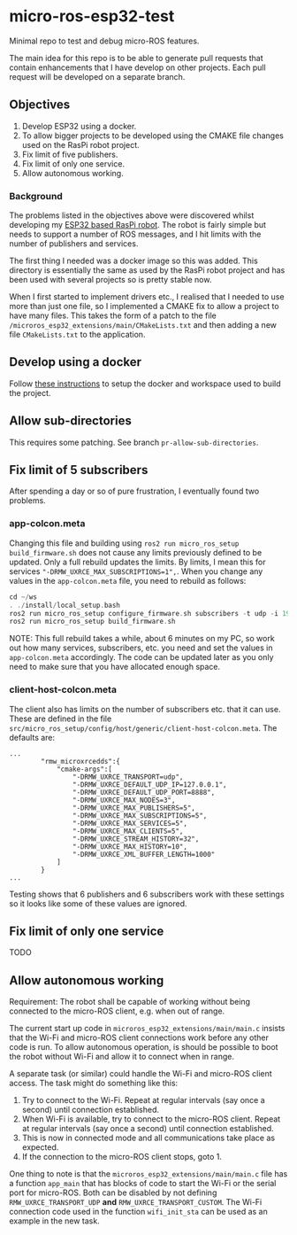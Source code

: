 # micro-ros-esp32-test

Minimal repo to test and debug micro-ROS features.

The main idea for this repo is to be able to generate pull requests that contain enhancements that I have develop on other projects.  Each pull request will be developed on a separate branch.

## Objectives

1. Develop ESP32 using a docker.
1. To allow bigger projects to be developed using the CMAKE file changes used on the RasPi robot project.
1. Fix limit of five publishers.
1. Fix limit of only one service.
1. Allow autonomous working.

### Background

The problems listed in the objectives above were discovered whilst developing my [ESP32 based RasPi robot](https://github.com/AndyBlightLeeds/raspi-robot-esp32).  The robot is fairly simple but needs to support a number of ROS messages, and I hit limits with the number of publishers and services.

The first thing I needed was a docker image so this was added.  This directory is essentially the same as used by the RasPi robot project and has been used with several projects so is pretty stable now.

When I first started to implement drivers etc., I realised that I needed to use more than just one file, so I implemented a CMAKE fix to allow a project to have many files.  This takes the form of a patch to the file `/microros_esp32_extensions/main/CMakeLists.txt` and then adding a new file `CMakeLists.txt` to the application.

## Develop using a docker

Follow [these instructions](docker/README.md) to setup the docker and workspace used to build the project.

## Allow sub-directories

This requires some patching. See branch `pr-allow-sub-directories`.

## Fix limit of 5 subscribers

After spending a day or so of pure frustration, I eventually found two problems.

### app-colcon.meta

Changing this file and building using `ros2 run micro_ros_setup build_firmware.sh` does not cause any limits previously defined to be updated.  Only a full rebuild updates the limits.  By limits, I mean this for services `"-DRMW_UXRCE_MAX_SUBSCRIPTIONS=1",`.  When you change any values in the `app-colcon.meta` file, you need to rebuild as follows:

```c
cd ~/ws
. ./install/local_setup.bash
ros2 run micro_ros_setup configure_firmware.sh subscribers -t udp -i 192.168.54.2 -p 8888
ros2 run micro_ros_setup build_firmware.sh
```

NOTE: This full rebuild takes a while, about 6 minutes on my PC, so work out how many services, subscribers, etc. you need and set the values in `app-colcon.meta` accordingly.  The code can be updated later as you only need to make sure that you have allocated enough space.

### client-host-colcon.meta

The client also has limits on the number of subscribers etc. that it can use.  These are defined in the file `src/micro_ros_setup/config/host/generic/client-host-colcon.meta`.  The defaults are:

```text
...
        "rmw_microxrcedds":{
            "cmake-args":[
                "-DRMW_UXRCE_TRANSPORT=udp",
                "-DRMW_UXRCE_DEFAULT_UDP_IP=127.0.0.1",
                "-DRMW_UXRCE_DEFAULT_UDP_PORT=8888",
                "-DRMW_UXRCE_MAX_NODES=3",
                "-DRMW_UXRCE_MAX_PUBLISHERS=5",
                "-DRMW_UXRCE_MAX_SUBSCRIPTIONS=5",
                "-DRMW_UXRCE_MAX_SERVICES=5",
                "-DRMW_UXRCE_MAX_CLIENTS=5",
                "-DRMW_UXRCE_STREAM_HISTORY=32",
                "-DRMW_UXRCE_MAX_HISTORY=10",
                "-DRMW_UXRCE_XML_BUFFER_LENGTH=1000"
            ]
        }
...
```

Testing shows that 6 publishers and 6 subscribers work with these settings so it looks like some of these values are ignored.

## Fix limit of only one service

TODO

## Allow autonomous working

Requirement: The robot shall be capable of working without being connected to the micro-ROS client, e.g. when out of range.

The current start up code in `microros_esp32_extensions/main/main.c` insists that the Wi-Fi and micro-ROS client connections work before any other code is run.  To allow autonomous operation, is should be possible to boot the robot without Wi-Fi and allow it to connect when in range.

A separate task (or similar) could handle the Wi-Fi and micro-ROS client access. The task might do something like this:

1. Try to connect to the Wi-Fi.  Repeat at regular intervals (say once a second) until connection established.
2. When Wi-Fi is available, try to connect to the micro-ROS client. Repeat at regular intervals (say once a second) until connection established.
3. This is now in connected mode and all communications take place as expected.
4. If the connection to the micro-ROS client stops, goto 1.

One thing to note is that the `microros_esp32_extensions/main/main.c` file has a function `app_main` that has blocks of code to start the Wi-Fi or the serial port for micro-ROS.  Both can be disabled by not defining `RMW_UXRCE_TRANSPORT_UDP` __and__ `RMW_UXRCE_TRANSPORT_CUSTOM`.  The Wi-Fi connection code used in the function `wifi_init_sta` can be used as an example in the new task.

